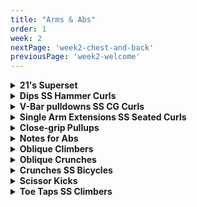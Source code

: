 ```yaml
---
title: "Arms & Abs"
order: 1
week: 2
nextPage: 'week2-chest-and-back'
previousPage: 'week2-welcome'
--- 
```


<details>
<summary><b>21's Superset</b></summary>

<figure class="video_container">
  <video controls={true}>
    <source src="https://github.com/jakebayliss/jpfitness/assets/101162903/b73a0568-9b4d-42b3-9da4-47bc65a17839" type="video/mp4">
  </video>
</figure>

<figure class="video_container">
  <video controls={true}>
    <source src="https://github.com/jakebayliss/jpfitness/assets/101162903/3d8f5a93-f287-4afe-bcab-344261bbe277" type="video/mp4">
  </video>
</figure>

- Start with your arms fully relaxed, then curl up to half way up your arm or a 90 degree arm-forearm angle - rep 7 times like this, then 7 in the upper half and 7 complete curls

- Form is incredibly important to ensure your bi's are constantly engaged

- Always go to failure on close grip part

- Short rest between sets, get that blood flowing

- Depending on your bicep/tricep strength I would recommend a weight ~1/3 your bodyweight

- Lock your elbows when doing your overheads, it's essential for tricep engagement

- I rep 25kg, 21 reps bicep curls, 8-10 reps overhead extensions and failure for close grip bench

</details>

<details>
<summary><b>Dips SS Hammer Curls</b></summary>

<figure class="video_container">
  <video controls={true}>
    <source src="https://github.com/jakebayliss/jpfitness/assets/101162903/10a502b9-b9cd-43ef-91d0-e2ea20f2a932" type="video/mp4">
  </video>
</figure>

- Definitely start these on an assisted machine.

- Start with your elbows locked and arms straight, then slowly lower yourself to 90 degrees (the forearm/upper arm angle I reach in the vid) then power back up to vertical

- Dips are amazing for both chest and triceps so you could include in your chest day too

- Don't go too far down or you'll hurt your shoulder, 90 degree bend like in the video is good

- If you can't dip your bodyweight then use the assisted machine that most gyms provide

- I do 8-12 reps of body weight dips

<figure class="video_container">
  <video controls={true}>
    <source src="https://github.com/jakebayliss/jpfitness/assets/101162903/f4240a54-b95c-4551-b21d-2c54e3c8a9f5" type="video/mp4">
  </video>
</figure>

- Lock your elbows into your obliques for best form

- Slow reps down, maximise control

- For maximum burn on any curls don't let your arms go completely vertical - this keeps your bicep engaged for the duration of your set

- Minimise body-rocking while curling for complete bicep engagement

- Start light and work your way up as form/strength improves

- Currently on 16kg for 8 reps each arm

</details>

<details>
<summary><b>V-Bar pulldowns SS CG Curls</b></summary>

<figure class="video_container">
  <video controls={true}>
    <source src="https://github.com/jakebayliss/jpfitness/assets/101162903/0a3e98b4-3e70-46c1-97f7-55d156d47b04" type="video/mp4">
  </video>
</figure>

- Lock elbows for the duration of your set

- Don't let your hands come too far above elbow height to ensure triceps are constantly engaged

- Hold bar at the edge and push outwards at the bottom while you SQUEEZE

- Ensure you're squeezing every rep - burn those triceps baby

- Currently on 55kg for V-bars

<figure class="video_container">
  <video controls={true}>
    <source src="https://github.com/jakebayliss/jpfitness/assets/101162903/58898f86-2627-4639-836e-2b60f4ae02b1" type="video/mp4">
  </video>
</figure>

- Lock elbows as per!!

 -Try minimise upper-body rocking, I know it's hard but try!

 -Arms are spaced extremely close to one another, inside elbow-width apart with pinky fingers almost touching

- Close grip curls are amazing for increasing the size of the peak of your bicep - which is what we're chasing baby!

- As above, they're amazing to drop-set!

- I'm doing 42kg for CG curls!


</details>


<details>
<summary><b>Single Arm Extensions SS Seated Curls</b></summary>

<figure class="video_container">
  <video controls={true}>
    <source src="https://github.com/jakebayliss/jpfitness/assets/101162903/6d885fd2-8947-477a-a9b5-6361f29f0760" type="video/mp4">
  </video>
</figure>

- Amazing exercise for building that outer head and increasing arm thickness

- Tip is to stand right in the centre of the cable and extend outwards at an angle

- This means you'll already naturally be finishing each rep with your arm angled outwards, further targeting your lateral (outer) head

 -As with all tricep exercises SQUEEZE at the bottom

- My current single arm extension weight is 12kg for 6-8 reps!

<figure class="video_container">
  <video controls={true}>
    <source src="https://github.com/jakebayliss/jpfitness/assets/101162903/900ed14c-567e-4fc8-ae96-d162e8d0f517" type="video/mp4">
  </video>
</figure>

- Try perform these isolated curls on a bench right near your cable extensions

- Lock your elbow firmly into your leg and curl normally

- Start low weight until you get the form correct then work your way up

- These are a targeted exercise so don't over-do yourself weight wise

- Squeeze at the top and slow release back down

- I typically rep 8-10kg and do 4 sets of the Superset

</details>

<details>
<summary><b>Close-grip Pullups</b></summary>

<figure class="video_container">
  <video controls={true}>
    <source src="https://github.com/jakebayliss/jpfitness/assets/101162903/b21211bc-4dbc-489d-91e2-7d1f18c017e0" type="video/mp4">
  </video>
</figure>

- Close grip doesn't necessarily mean pinky fingers touching like it does for other exercises, go shoulder width apart

- I am well aware these are also targeting your upper-back and I still chose to do them because there's no such thing as doing too many pull-ups!

- Use an assisted machine if you can't do them on their own - this is totally normal they're an extremely hard exercise!

- Go for failure every set, it doesn’t matter if this is 3, 6 or 20 reps - burn yourself out we're at the end of an amazing arms day here

- Weight - N/A, each set til FAILURE BABY

</details>

<details>
<summary><b>Notes for Abs</b></summary>

Day 3 of abs, again it can be done anywhere anytime so no excuses for not having your dream 6 pack anymore hey? ;)

As with both other Ab days, it's a continuous circuit. You do your set of Oblique Climbers, then Oblique Crunches all the way down to Toe Taps. This counts as one set, repeat 4 times for 4 sets!

</details>

<details>

<summary><b>Oblique Climbers</b></summary

<figure class="video_container">
  <video controls="true">
    <source src="https://github.com/jakebayliss/jpfitness/assets/101162903/2fd63af0-9622-4013-80bf-df7280ed2852" type="video/mp4">
  </video>
</figure>

- Start lying in a plank position, then rest one elbow on the ground to support you and balance with your other hand on the floor

- Extend one leg straight out behind you, point your toes then bring your leg all the way up so your knee almost touches your elbow

- Try and maintain a straight back and don't twist your body, keeping your core engaged and pulling your leg up with your obliques

- 12 reps on one side then swap arms and do another 12 reps on the other side

</details>

<details>
<summary><b>Oblique Crunches</b></summary>

<figure class="video_container">
  <video controls="true">
    <source src="https://github.com/jakebayliss/jpfitness/assets/101162903/0334d9f7-9a08-4ae3-b108-ce748f0053d7" type="video/mp4">
  </video>
</figure>

- Starting position is lying on your side with legs extended, supporting yourself with one arm resting on the ground and the other arm is behind your head 

- Point your toes and simultaneously lift your head & legs off the floor, bringing your head towards your hips

- Don't pull yourself up with the hand on your head and don't push up with the hand that's on the floor

- Keep your core engaged the entire time and pull with your oblique muscles

- 12 reps on each side, swap sides and do 12 on the other!

</details>

<details>
<summary><b>Crunches SS Bicycles</b></summary>

<figure class="video_container">
  <video controls="true">
    <source src="https://github.com/jakebayliss/jpfitness/assets/101162903/72eabaa6-2d86-4941-bc87-e1db26e79bf6" type="video/mp4">
  </video>
</figure>

- I like to do crunches with feet shoulder width apart and hands crossed on my chest

- You can do them with hands behind your head but cheat & pull yourself up like this! 

- Make sure you're pulling up with your abs!! 

- You guys know bicycle form by now, pick a point on either side of you at 90 degrees and make sure you look at it each rep to ensure complete torso rotation!

- 20 reps of crunches, 20 bicycles 

</details>

<details>
<summary><b>Scissor Kicks</b></summary>

<figure class="video_container">
  <video controls="true">
    <source src="https://github.com/jakebayliss/jpfitness/assets/101162903/1e4e9be5-895d-4f17-966f-06f45bee0b88" type="video/mp4">
  </video>
</figure>

- These are usually done lying flat on the floor, and if you'd like to mainly hit lower abs then feel free to do lying scissor kicks 

- I've opted to do them at a slight incline so it engages my whole core while still hitting lower abs

- Point your feet and try keep your legs as straight as possible, raising them as high as you can each rep and don't let your feet hit the floor on the way down

- 20 reps total

</details>

<details>
<summary><b>Toe Taps SS Climbers</b></summary>

<figure class="video_container">
  <video controls="true">
    <source src="https://github.com/jakebayliss/jpfitness/assets/101162903/50e71c48-886a-408e-9d20-3f110cb2e859" type="video/mp4">
  </video>
</figure>

- Toe-tap form is determined by how close/far apart your feet are - the closer they are together the harder the exercise will be, as you core will have to rotate further to touch each foot

- Perform them at a slight incline so your abs are engaged the whole time 

- You guys are also mountain climbers experts now so smash these out as you've been doing during Day 2! 

- 20 toe-taps, 20 climbers!

</details>
